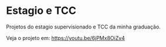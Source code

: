# Estagio e TCC
Projetos do estagio supervisionado e TCC da minha graduação.

Veja o projeto em: https://youtu.be/6jPMx8OiZv4
